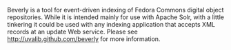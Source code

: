 Beverly is a tool for event-driven indexing of Fedora Commons digital object repositories. While it is intended mainly for use with Apache Solr, with a little tinkering it could be used with any indexing application that accepts XML records at an update Web service. Please see <http://uvalib.github.com/beverly> for more information.
